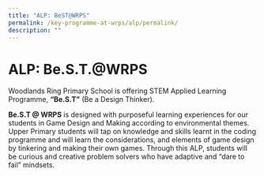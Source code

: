 ```yaml
---
title: "ALP: BeST@WRPS"
permalink: /key-programme-at-wrps/alp/permalink/
description: ""
---
```

ALP: Be.S.T.@WRPS
=================

Woodlands Ring Primary School is offering STEM Applied Learning Programme, **“Be.S.T”** (Be a Design Thinker).

  

**Be.S.T @ WRPS** is designed with purposeful learning experiences for our students in Game Design and Making according to environmental themes. Upper Primary students will tap on knowledge and skills learnt in the coding programme and will learn the considerations, and elements of game design by tinkering and making their own games. Through this ALP, students will be curious and creative problem solvers who have adaptive and “dare to fail” mindsets.